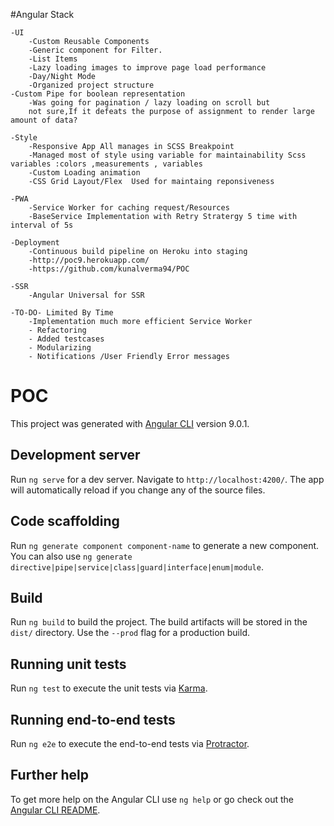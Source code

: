 #Angular Stack


	-UI
		-Custom Reusable Components
		-Generic component for Filter.
		-List Items
		-Lazy loading images to improve page load performance
		-Day/Night Mode
		-Organized project structure
    -Custom Pipe for boolean representation
		-Was going for pagination / lazy loading on scroll but 
		not sure,If it defeats the purpose of assignment to render large amount of data?
		
	-Style
		-Responsive App All manages in SCSS Breakpoint
		-Managed most of style using variable for maintainability Scss variables :colors ,measurements , variables
		-Custom Loading animation
		-CSS Grid Layout/Flex  Used for maintaing reponsiveness
		
	-PWA
		-Service Worker for caching request/Resources
		-BaseService Implementation with Retry Stratergy 5 time with interval of 5s 
		
	-Deployment
		-Continuous build pipeline on Heroku into staging
		-http://poc9.herokuapp.com/
		-https://github.com/kunalverma94/POC

	-SSR
		-Angular Universal for SSR

	-TO-DO- Limited By Time 
		-Implementation much more efficient Service Worker
		- Refactoring
		- Added testcases 
		- Modularizing
		- Notifications /User Friendly Error messages




# POC

This project was generated with [Angular CLI](https://github.com/angular/angular-cli) version 9.0.1.

## Development server

Run `ng serve` for a dev server. Navigate to `http://localhost:4200/`. The app will automatically reload if you change any of the source files.

## Code scaffolding

Run `ng generate component component-name` to generate a new component. You can also use `ng generate directive|pipe|service|class|guard|interface|enum|module`.

## Build

Run `ng build` to build the project. The build artifacts will be stored in the `dist/` directory. Use the `--prod` flag for a production build.

## Running unit tests

Run `ng test` to execute the unit tests via [Karma](https://karma-runner.github.io).

## Running end-to-end tests

Run `ng e2e` to execute the end-to-end tests via [Protractor](http://www.protractortest.org/).

## Further help

To get more help on the Angular CLI use `ng help` or go check out the [Angular CLI README](https://github.com/angular/angular-cli/blob/master/README.md).
